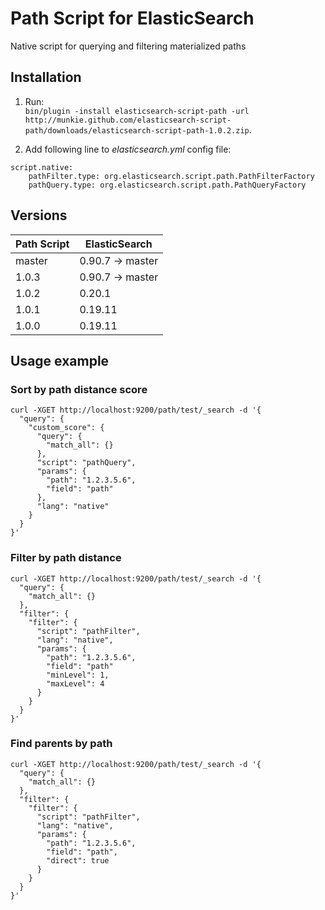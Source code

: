 Path Script for ElasticSearch
=============================

Native script for querying and filtering materialized paths


Installation
------------

1. Run:  
`bin/plugin -install elasticsearch-script-path -url http://munkie.github.com/elasticsearch-script-path/downloads/elasticsearch-script-path-1.0.2.zip`.

2. Add following line to *elasticsearch.yml* config file:
```
script.native:
    pathFilter.type: org.elasticsearch.script.path.PathFilterFactory
    pathQuery.type: org.elasticsearch.script.path.PathQueryFactory
```

Versions
--------

<table>
<thead>
<tr><th>Path Script</th><th>ElasticSearch</th></tr>
</thead>
<tbody>
<tr><td>master</td><td>0.90.7 -> master</td></tr>
<tr><td>1.0.3</td><td>0.90.7 -> master</td></tr>
<tr><td>1.0.2</td><td>0.20.1</td></tr>
<tr><td>1.0.1</td><td>0.19.11</td></tr>
<tr><td>1.0.0</td><td>0.19.11</td></tr>
</tbody>
</table>

Usage example
-------------

### Sort by path distance score

```
curl -XGET http://localhost:9200/path/test/_search -d '{
  "query": {
    "custom_score": {
      "query": {
        "match_all": {}
      },
      "script": "pathQuery",
      "params": {
        "path": "1.2.3.5.6",
        "field": "path"
      },
      "lang": "native"
    }
  }
}'
```

### Filter by path distance

```
curl -XGET http://localhost:9200/path/test/_search -d '{
  "query": {
    "match_all": {}
  },
  "filter": {
    "filter": {
      "script": "pathFilter",
      "lang": "native",
      "params": {
        "path": "1.2.3.5.6",
        "field": "path"
        "minLevel": 1,
        "maxLevel": 4
      }
    }
  }
}'
```

### Find parents by path
```
curl -XGET http://localhost:9200/path/test/_search -d '{
  "query": {
    "match_all": {}
  },
  "filter": {
    "filter": {
      "script": "pathFilter",
      "lang": "native",
      "params": {
        "path": "1.2.3.5.6",
        "field": "path",
        "direct": true
      }
    }
  }
}'
```

